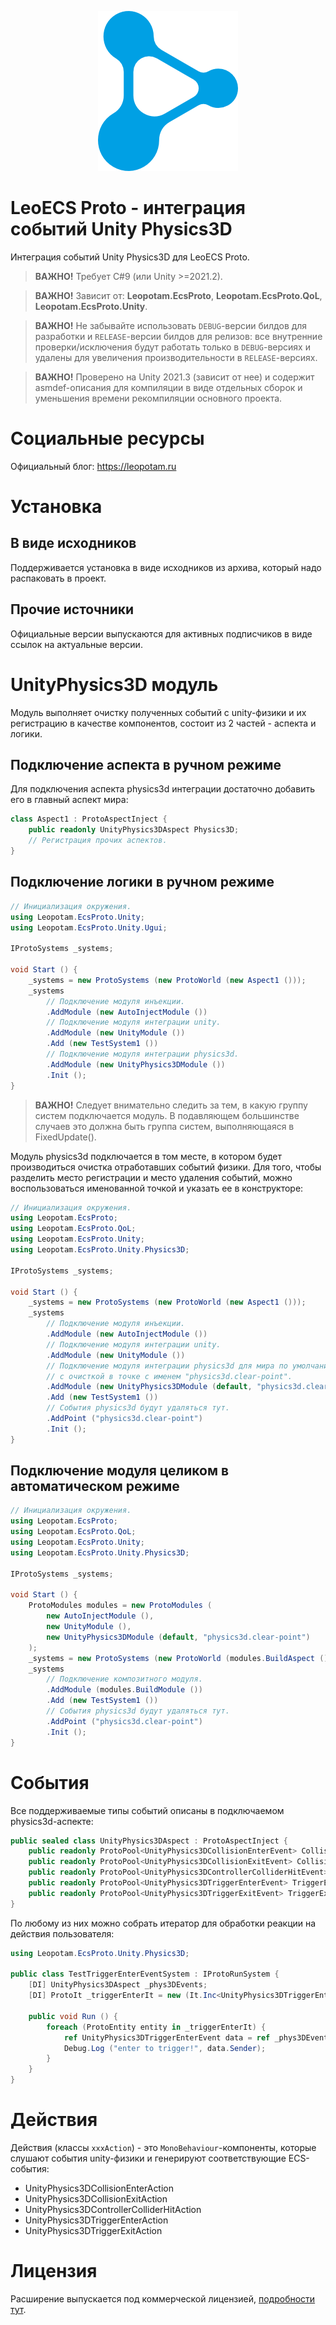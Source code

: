 <p align="center">
    <img src="./logo.png" alt="Proto">
</p>

# LeoECS Proto - интеграция событий Unity Physics3D
Интеграция событий Unity Physics3D для LeoECS Proto.

> **ВАЖНО!** Требует C#9 (или Unity >=2021.2).

> **ВАЖНО!** Зависит от: **Leopotam.EcsProto**, **Leopotam.EcsProto.QoL**, **Leopotam.EcsProto.Unity**.

> **ВАЖНО!** Не забывайте использовать `DEBUG`-версии билдов для разработки и `RELEASE`-версии билдов для релизов: все внутренние проверки/исключения будут работать только в `DEBUG`-версиях и удалены для увеличения производительности в `RELEASE`-версиях.

> **ВАЖНО!** Проверено на Unity 2021.3 (зависит от нее) и содержит asmdef-описания для компиляции в виде отдельных сборок и уменьшения времени рекомпиляции основного проекта.


# Социальные ресурсы
Официальный блог: https://leopotam.ru


# Установка


## В виде исходников
Поддерживается установка в виде исходников из архива, который надо распаковать в проект.


## Прочие источники
Официальные версии выпускаются для активных подписчиков в виде ссылок на актуальные версии.


# UnityPhysics3D модуль
Модуль выполняет очистку полученных событий с unity-физики и их регистрацию в качестве компонентов,
состоит из 2 частей - аспекта и логики.


## Подключение аспекта в ручном режиме
Для подключения аспекта physics3d интеграции достаточно добавить его в главный аспект мира:
```c#
class Aspect1 : ProtoAspectInject {
    public readonly UnityPhysics3DAspect Physics3D;
    // Регистрация прочих аспектов.
}
```


## Подключение логики в ручном режиме
```c#
// Инициализация окружения.
using Leopotam.EcsProto.Unity;
using Leopotam.EcsProto.Unity.Ugui;

IProtoSystems _systems;

void Start () {        
    _systems = new ProtoSystems (new ProtoWorld (new Aspect1 ()));
    _systems
        // Подключение модуля инъекции.
        .AddModule (new AutoInjectModule ())
        // Подключение модуля интеграции unity.
        .AddModule (new UnityModule ())
        .Add (new TestSystem1 ())
        // Подключение модуля интеграции physics3d.
        .AddModule (new UnityPhysics3DModule ())
        .Init ();
}
```

> **ВАЖНО!** Следует внимательно следить за тем, в какую группу систем подключается модуль.
> В подавляющем большинстве случаев это должна быть группа систем, выполняющаяся в FixedUpdate().

Модуль physics3d подключается в том месте, в котором будет производиться очистка отработавших событий физики.
Для того, чтобы разделить место регистрации и место удаления событий, можно воспользоваться
именованной точкой и указать ее в конструкторе:
```c#
// Инициализация окружения.
using Leopotam.EcsProto;
using Leopotam.EcsProto.QoL;
using Leopotam.EcsProto.Unity;
using Leopotam.EcsProto.Unity.Physics3D;

IProtoSystems _systems;

void Start () {        
    _systems = new ProtoSystems (new ProtoWorld (new Aspect1 ()));
    _systems
        // Подключение модуля инъекции.
        .AddModule (new AutoInjectModule ())
        // Подключение модуля интеграции unity.
        .AddModule (new UnityModule ())
        // Подключение модуля интеграции physics3d для мира по умолчанию
        // с очисткой в точке с именем "physics3d.clear-point".
        .AddModule (new UnityPhysics3DModule (default, "physics3d.clear-point"))
        .Add (new TestSystem1 ())
        // События physics3d будут удаляться тут.
        .AddPoint ("physics3d.clear-point")
        .Init ();
}
```


## Подключение модуля целиком в автоматическом режиме
```c#
// Инициализация окружения.
using Leopotam.EcsProto;
using Leopotam.EcsProto.QoL;
using Leopotam.EcsProto.Unity;
using Leopotam.EcsProto.Unity.Physics3D;

IProtoSystems _systems;

void Start () {
    ProtoModules modules = new ProtoModules (
        new AutoInjectModule (),
        new UnityModule (),
        new UnityPhysics3DModule (default, "physics3d.clear-point")
    );
    _systems = new ProtoSystems (new ProtoWorld (modules.BuildAspect ()));
    _systems
        // Подключение композитного модуля.
        .AddModule (modules.BuildModule ())
        .Add (new TestSystem1 ())
        // События physics3d будут удаляться тут.
        .AddPoint ("physics3d.clear-point")
        .Init ();
}
```

# События
Все поддерживаемые типы событий описаны в подключаемом physics3d-аспекте:
```c#
public sealed class UnityPhysics3DAspect : ProtoAspectInject {
    public readonly ProtoPool<UnityPhysics3DCollisionEnterEvent> CollisionEnterEvent;
    public readonly ProtoPool<UnityPhysics3DCollisionExitEvent> CollisionExitEvent;
    public readonly ProtoPool<UnityPhysics3DControllerColliderHitEvent> ControllerColliderHitEvent;
    public readonly ProtoPool<UnityPhysics3DTriggerEnterEvent> TriggerEnterEvent;
    public readonly ProtoPool<UnityPhysics3DTriggerExitEvent> TriggerExitEvent;
}
```
По любому из них можно собрать итератор для обработки реакции на действия пользователя:
```c#
using Leopotam.EcsProto.Unity.Physics3D;

public class TestTriggerEnterEventSystem : IProtoRunSystem {
    [DI] UnityPhysics3DAspect _phys3DEvents;
    [DI] ProtoIt _triggerEnterIt = new (It.Inc<UnityPhysics3DTriggerEnterEvent> ());
    
    public void Run () {
        foreach (ProtoEntity entity in _triggerEnterIt) {
            ref UnityPhysics3DTriggerEnterEvent data = ref _phys3DEvents.TriggerEnterEvent.Get (entity);
            Debug.Log ("enter to trigger!", data.Sender);
        }
    }
}
```


# Действия
Действия (классы `xxxAction`) - это `MonoBehaviour`-компоненты, которые слушают события unity-физики и генерируют соответствующие ECS-события:
* UnityPhysics3DCollisionEnterAction
* UnityPhysics3DCollisionExitAction
* UnityPhysics3DControllerColliderHitAction
* UnityPhysics3DTriggerEnterAction
* UnityPhysics3DTriggerExitAction


# Лицензия
Расширение выпускается под коммерческой лицензией, [подробности тут](./LICENSE.md).
